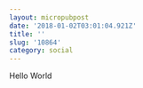```yaml
---
layout: micropubpost
date: '2018-01-02T03:01:04.921Z'
title: ''
slug: '10864'
category: social
---
```

Hello World
